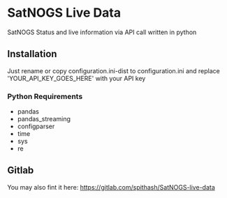 # SatNOGS Live Data

SatNOGS Status and live information via API call written in python

## Installation
Just rename or copy configuration.ini-dist to configuration.ini and replace 'YOUR_API_KEY_GOES_HERE' with your API key

### Python Requirements
* pandas
* pandas_streaming
* configparser
* time
* sys
* re

## Gitlab
You may also fint it here: https://gitlab.com/spithash/SatNOGS-live-data
